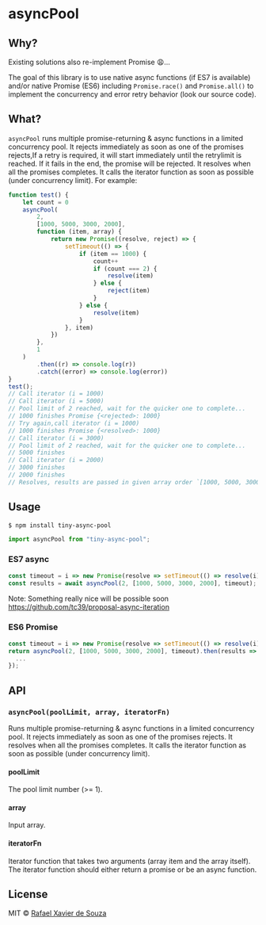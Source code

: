# asyncPool

## Why?

Existing solutions also re-implement Promise 😩...

The goal of this library is to use native async functions (if ES7 is available) and/or native Promise (ES6) including `Promise.race()` and `Promise.all()` to implement the concurrency and error retry behavior (look our source code).

## What?

`asyncPool` runs multiple promise-returning & async functions in a limited concurrency pool. It rejects immediately as soon as one of the promises rejects,If a retry is required, it will start immediately until the retrylimit is reached. If it fails in the end, the promise will be rejected. It resolves when all the promises completes. It calls the iterator function as soon as possible (under concurrency limit). For example:

```js
function test() {
    let count = 0
    asyncPool(
        2,
        [1000, 5000, 3000, 2000],
        function (item, array) {
            return new Promise((resolve, reject) => {
                setTimeout(() => {
                    if (item == 1000) {
                        count++
                        if (count === 2) {
                            resolve(item)
                        } else {
                            reject(item)
                        }
                    } else {
                        resolve(item)
                    }
                }, item)
            })
        },
        1
    )
        .then((r) => console.log(r))
        .catch((error) => console.log(error))
}
test();
// Call iterator (i = 1000)
// Call iterator (i = 5000)
// Pool limit of 2 reached, wait for the quicker one to complete...
// 1000 finishes Promise {<rejected>: 1000}
// Try again,call iterator (i = 1000)
// 1000 finishes Promise {<resolved>: 1000}
// Call iterator (i = 3000)
// Pool limit of 2 reached, wait for the quicker one to complete...
// 5000 finishes
// Call iterator (i = 2000)
// 3000 finishes
// 2000 finishes
// Resolves, results are passed in given array order `[1000, 5000, 3000, 2000]`.
```

## Usage

```
$ npm install tiny-async-pool
```

```js
import asyncPool from "tiny-async-pool";
```

### ES7 async

```js
const timeout = i => new Promise(resolve => setTimeout(() => resolve(i), i));
const results = await asyncPool(2, [1000, 5000, 3000, 2000], timeout);
```

Note: Something really nice will be possible soon https://github.com/tc39/proposal-async-iteration

### ES6 Promise

```js
const timeout = i => new Promise(resolve => setTimeout(() => resolve(i), i));
return asyncPool(2, [1000, 5000, 3000, 2000], timeout).then(results => {
  ...
});
```

## API

### `asyncPool(poolLimit, array, iteratorFn)`

Runs multiple promise-returning & async functions in a limited concurrency pool. It rejects immediately as soon as one of the promises rejects. It resolves when all the promises completes. It calls the iterator function as soon as possible (under concurrency limit).

#### poolLimit

The pool limit number (>= 1).

#### array

Input array.

#### iteratorFn

Iterator function that takes two arguments (array item and the array itself). The iterator function should either return a promise or be an async function.

## License

MIT © [Rafael Xavier de Souza](http://rafael.xavier.blog.br)
